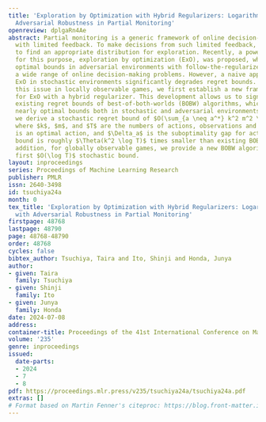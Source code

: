 ```yaml
---
title: 'Exploration by Optimization with Hybrid Regularizers: Logarithmic Regret with
  Adversarial Robustness in Partial Monitoring'
openreview: dplgaRn4Ae
abstract: Partial monitoring is a generic framework of online decision-making problems
  with limited feedback. To make decisions from such limited feedback, it is necessary
  to find an appropriate distribution for exploration. Recently, a powerful approach
  for this purpose, exploration by optimization (ExO), was proposed, which achieves
  optimal bounds in adversarial environments with follow-the-regularized-leader for
  a wide range of online decision-making problems. However, a naive application of
  ExO in stochastic environments significantly degrades regret bounds. To resolve
  this issue in locally observable games, we first establish a new framework and analysis
  for ExO with a hybrid regularizer. This development allows us to significantly improve
  existing regret bounds of best-of-both-worlds (BOBW) algorithms, which achieves
  nearly optimal bounds both in stochastic and adversarial environments. In particular,
  we derive a stochastic regret bound of $O(\sum_{a \neq a^*} k^2 m^2 \log T / \Delta_a)$,
  where $k$, $m$, and $T$ are the numbers of actions, observations and rounds, $a^*$
  is an optimal action, and $\Delta_a$ is the suboptimality gap for action $a$. This
  bound is roughly $\Theta(k^2 \log T)$ times smaller than existing BOBW bounds. In
  addition, for globally observable games, we provide a new BOBW algorithm with the
  first $O(\log T)$ stochastic bound.
layout: inproceedings
series: Proceedings of Machine Learning Research
publisher: PMLR
issn: 2640-3498
id: tsuchiya24a
month: 0
tex_title: 'Exploration by Optimization with Hybrid Regularizers: Logarithmic Regret
  with Adversarial Robustness in Partial Monitoring'
firstpage: 48768
lastpage: 48790
page: 48768-48790
order: 48768
cycles: false
bibtex_author: Tsuchiya, Taira and Ito, Shinji and Honda, Junya
author:
- given: Taira
  family: Tsuchiya
- given: Shinji
  family: Ito
- given: Junya
  family: Honda
date: 2024-07-08
address:
container-title: Proceedings of the 41st International Conference on Machine Learning
volume: '235'
genre: inproceedings
issued:
  date-parts:
  - 2024
  - 7
  - 8
pdf: https://proceedings.mlr.press/v235/tsuchiya24a/tsuchiya24a.pdf
extras: []
# Format based on Martin Fenner's citeproc: https://blog.front-matter.io/posts/citeproc-yaml-for-bibliographies/
---
```

